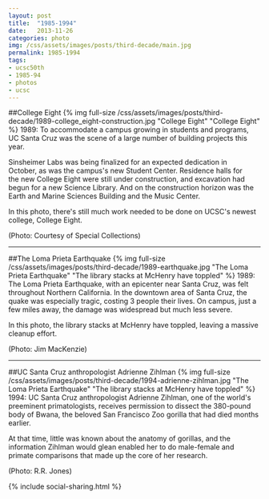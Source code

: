 ```yaml
---
layout: post
title:  "1985-1994"
date:   2013-11-26
categories: photo
img: /css/assets/images/posts/third-decade/main.jpg
permalink: 1985-1994
tags: 
- ucsc50th
- 1985-94
- photos
- ucsc
---
```


##College Eight
{% img full-size /css/assets/images/posts/third-decade/1989-college_eight-construction.jpg "College Eight" "College Eight" %}
1989: To accommodate a campus growing in students and programs, UC Santa Cruz was the scene of a large number of building projects this year.

Sinsheimer Labs was being finalized for an expected dedication in October, as was the campus's new Student Center. Residence halls for the new College Eight were still under construction, and excavation had begun for a new Science Library. And on the construction horizon was the Earth and Marine Sciences Building and the Music Center.

In this photo, there's still much work needed to be done on UCSC's newest college, College Eight.

(Photo: Courtesy of Special Collections)

***

##The Loma Prieta Earthquake
{% img full-size /css/assets/images/posts/third-decade/1989-earthquake.jpg "The Loma Prieta Earthquake" "The library stacks at McHenry have toppled" %}
1989: The Loma Prieta Earthquake, with an epicenter near Santa Cruz, was felt throughout Northern California. In the downtown area of Santa Cruz, the quake was especially tragic, costing 3 people their lives. On campus, just a few miles away, the damage was widespread but much less severe.

In this photo, the library stacks at McHenry have toppled, leaving a massive cleanup effort.

(Photo: Jim MacKenzie)

***

##UC Santa Cruz anthropologist Adrienne Zihlman
{% img full-size /css/assets/images/posts/third-decade/1994-adrienne-zihlman.jpg "The Loma Prieta Earthquake" "The library stacks at McHenry have toppled" %}
1994: UC Santa Cruz anthropologist Adrienne Zihlman, one of the world's preeminent primatologists, receives permission to dissect the 380-pound body of Bwana, the beloved San Francisco Zoo gorilla that had died months earlier.

At that time, little was known about the anatomy of gorillas, and the information Zihlman would glean enabled her to do male-female and primate comparisons that made up the core of her research.

(Photo: R.R. Jones)

{% include social-sharing.html %}